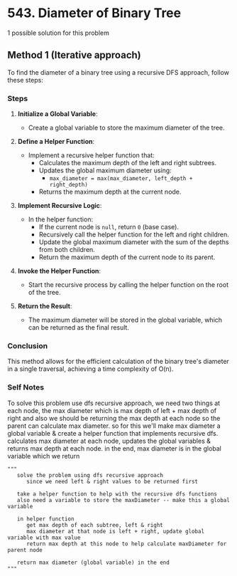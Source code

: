 # 543. Diameter of Binary Tree

1 possible solution for this problem  

## Method 1 (Iterative approach)

To find the diameter of a binary tree using a recursive DFS approach, follow these steps:

### Steps

1. **Initialize a Global Variable**:
   - Create a global variable to store the maximum diameter of the tree.

2. **Define a Helper Function**:
   - Implement a recursive helper function that:
     - Calculates the maximum depth of the left and right subtrees.
     - Updates the global maximum diameter using:
       - `max_diameter = max(max_diameter, left_depth + right_depth)`
     - Returns the maximum depth at the current node.

3. **Implement Recursive Logic**:
   - In the helper function:
     - If the current node is `null`, return `0` (base case).
     - Recursively call the helper function for the left and right children.
     - Update the global maximum diameter with the sum of the depths from both children.
     - Return the maximum depth of the current node to its parent.

4. **Invoke the Helper Function**:
   - Start the recursive process by calling the helper function on the root of the tree.

5. **Return the Result**:
   - The maximum diameter will be stored in the global variable, which can be returned as the final result.

### Conclusion

This method allows for the efficient calculation of the binary tree's diameter in a single traversal, achieving a time complexity of O(n).

### Self Notes
To solve this problem use dfs recursive approach, we need two things at each node, the max diameter which is max depth of left + max depth of right and also we should be returning the max depth at each node so the parent can calculate max diameter. so for this we'll make max diameter a global variable & create a helper function that implements recursive dfs. calculates max diameter at each node, updates the global variables & returns max depth at each node. in the end, max diameter is in the global variable which we return

```
"""
   solve the problem using dfs recursive approach
      since we need left & right values to be returned first
   
   take a helper function to help with the recursive dfs functions
   also need a variable to store the maxDiameter -- make this a global variable

   in helper function
      get max depth of each subtree, left & right
      max diameter at that node is left + right, update global variable with max value
      return max depth at this node to help calculate maxDiameter for parent node

   return max diameter (global variable) in the end
"""
```
